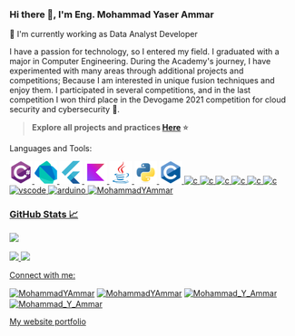 ### Hi there 👋, I'm Eng. Mohammad Yaser Ammar
🔭 I'm currently working as Data Analyst Developer

<p align="left"> I have a passion for technology, so I entered my field. I graduated with a major in Computer Engineering. During the Academy's journey, I have experimented with many areas through additional projects and competitions; Because I am interested in unique fusion techniques and enjoy them. I participated in several competitions, and in the last competition I won third place in the Devogame 2021 competition for cloud security and cybersecurity 🥉.
</p> 

> **Explore all projects and practices [Here](https://github.com/MohammadYAmmar/MohammadYAmmar/blob/main/Projects_classification.md) :star:**

<p align="left">Languages and Tools:</p> <p align="left"> </a> <a href="https://www.w3schools.com/cs/" target="_blank"> <img src="https://raw.githubusercontent.com/devicons/devicon/master/icons/csharp/csharp-original.svg" alt="csharp" width="40" height="40"/> </a> <a href="https://www.w3schools.com/dart/" target="_blank"> <img src="https://raw.githubusercontent.com/devicons/devicon/master/icons/dart/dart-original.svg" alt="dart" width="40" height="40"/> </a><a href="https://www.w3schools.com/flutter/" target="_blank"> <img src="https://raw.githubusercontent.com/devicons/devicon/master/icons/flutter/flutter-original.svg" alt="flutter" width="40" height="40"/> </a> <a href="https://www.w3schools.com/kotlin/" target="_blank"> <img src="https://raw.githubusercontent.com/devicons/devicon/master/icons/kotlin/kotlin-original.svg" alt="kotlin" width="40" height="40"/> </a> <a href="https://www.w3schools.com/java/" target="_blank"> <img src="https://raw.githubusercontent.com/devicons/devicon/master/icons/java/java-original.svg" alt="java" width="40" height="40"/> </a><a href="https://www.w3schools.com/python/" target="_blank"> <img src="https://raw.githubusercontent.com/devicons/devicon/master/icons/python/python-original.svg" alt="python" width="40" height="40"/> </a><a href="https://en.wikipedia.org/wiki/C_(programming_language)" target="_blank"> <img src="https://raw.githubusercontent.com/devicons/devicon/master/icons/c/c-original.svg" alt="c" width="40" height="40"/><a href="https://en.wikipedia.org/wiki/php" target="_blank"> <img src="https://upload.wikimedia.org/wikipedia/commons/thumb/2/27/PHP-logo.svg/1280px-PHP-logo.svg.png" alt="c" width="40" height="40"/><a href="https://en.wikipedia.org/wiki/html" target="_blank"> <img src="https://upload.wikimedia.org/wikipedia/commons/thumb/6/61/HTML5_logo_and_wordmark.svg/512px-HTML5_logo_and_wordmark.svg.png" alt="c" width="40" height="40"/><a href="https://en.wikipedia.org/wiki/js" target="_blank"> <img src="https://upload.wikimedia.org/wikipedia/commons/thumb/b/ba/Javascript_badge.svg/1200px-Javascript_badge.svg.png" alt="c" width="40" height="40"/><a href="https://en.wikipedia.org/wiki/Shell_script" target="_blank"> <img src="https://upload.wikimedia.org/wikipedia/commons/thumb/4/4b/Bash_Logo_Colored.svg/1200px-Bash_Logo_Colored.svg.png" alt="c" width="40" height="40"/> <a href="https://en.wikipedia.org/wiki/MATLAB" target="_blank"> <img src="https://upload.wikimedia.org/wikipedia/commons/thumb/2/21/Matlab_Logo.png/667px-Matlab_Logo.png" alt="c" width="40" height="40"/><a href="" target="_blank"> <img src="https://upload.wikimedia.org/wikipedia/commons/thumb/5/59/Visual_Studio_Icon_2019.svg/1200px-Visual_Studio_Icon_2019.svg.png" alt="c" width="40" height="40" <a href="https://code.visualstudio.com"><img src="https://github.com/keikomori/icons-badges/blob/master/icons/VSCode/vscode.svg" alt="vscode" width="40" height="40"/>
  <a href="https://www.arduino.cc"><img src="https://github.com/keikomori/icons-badges/blob/master/icons/Arduino/arduino.png" alt="arduino" width="40" height="40"/> <img src="https://komarev.com/ghpvc/?username=MohammadYAmmar&label=Profile%20views&color=0e75b6&style=flat" alt="MohammadYAmmar" /> </p>

### GitHub Stats 📈

![](https://github-readme-streak-stats.herokuapp.com/?user=mohammadyammar&theme=city_light&hide_border=true)<br/>
<div>
<a href="https://github.com/mohammadyammar">
<!-- <img height="180em" src="https://github-readme-stats.vercel.app/api?username=mohammadyammar&show_icons=true"/> -->

<img height="180em" src="https://github-readme-stats.vercel.app/api?username=mohammadyammar&theme=city_light&hide_border=true&include_all_commits=true&count_private=tru"/>

<img height="180em" src="https://github-readme-stats.vercel.app/api/top-langs/?username=mohammadyammar&layout=compact&langs_count=10"/>
</div>

  

<p align="left">Connect with me:</p>
 <!-- [![LinkedIn](https://img.shields.io/badge/LinkedIn-%230077B5.svg?logo=linkedin&logoColor=white)](https://www.linkedin.com/in/mohammad-y-ammar/) [![StackOverFlow](https://img.shields.io/badge/StackOverFlow-%231DA1F2.svg?logo=StackOverFlow&logoColor=oragne)](https://stackoverflow.com/users/9244680/mohammad-yaser-ammar) [![leetcode](https://img.shields.io/badge/leetcode-%23FF0000.svg?logo=leetcode&logoColor=white)](https://leetcode.com/Mohammad_Y_Ammar/)  [![YouTube](https://img.shields.io/badge/YouTube-%23FF0000.svg?logo=YouTube&logoColor=white)](https://www.youtube.com/c/MohammadYAmmar)  -->

 <a href="https://www.linkedin.com/in/mohammad-y-ammar/" target="blank"><img align="center" src="https://cdn.jsdelivr.net/npm/simple-icons@3.0.1/icons/linkedin.svg" alt="MohammadYAmmar" height="30" width="40" /></a>  <a href="https://stackoverflow.com/users/9244680/mohammad-yaser-ammar" target="blank"><img align="center" src="https://cdn.jsdelivr.net/npm/simple-icons@3.0.1/icons/stackoverflow.svg" alt="MohammadYAmmar" height="30" width="40" /></a> <a href="https://leetcode.com/Mohammad_Y_Ammar/" target="blank"><img align="center" src="https://upload.wikimedia.org/wikipedia/commons/1/19/LeetCode_logo_black.png" alt="Mohammad_Y_Ammar" height="30" width="40" /></a> <a href="https://www.kaggle.com/mohammadyammar" target="blank"><img align="center" src="https://upload.wikimedia.org/wikipedia/commons/thumb/7/7c/Kaggle_logo.png/400px-Kaggle_logo.png" alt="Mohammad_Y_Ammar" height="30" width="40" /></a> </p> 



<!-- [![Linkedin Badge](https://img.shields.io/badge/-LinkedIn-blue?style=flat-square&logo=Linkedin&logoColor=white&link=https://www.linkedin.com/in/mohammad-y-ammar/)](https://www.linkedin.com/in/mohammad-y-ammar/) -->


<!-- <p>My stackoverflow and leetcode:</p> -->
  
  <p> <a href="https://mohammadyammar.github.io/">My website portfolio</a></p>
  
<!--

 <img alt="Mohammad Yaser Ammar's Github Stats" src="https://github-readme-stats.vercel.app/api?username=mohammadyammar" /> 

# Coding Languages
[![Top Languages](https://github-readme-stats.vercel.app/api/top-langs/?username=mohammadyammar)](https://github.com/mohammadyammar/github-readme-stats)
-->

<!--
**MohammadYAmmar/MohammadYAmmar** is a ✨ _special_ ✨ repository because its `README.md` (this file) appears on your GitHub profile.

Here are some ideas to get you started:

- 🔭 I’m currently working on ...
- 🌱 I’m currently learning ...
- 👯 I’m looking to collaborate on ...
- 🤔 I’m looking for help with ...
- 💬 Ask me about ...
- 📫 How to reach me: ...
- 😄 Pronouns: ...
- ⚡ Fun fact: ...
-->
